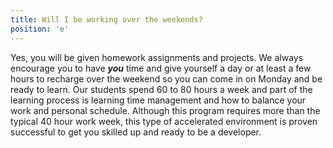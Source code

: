 ```yaml
---
title: Will I be working over the weekends?
position: 'e'
---
```

Yes, you will be given homework assignments and projects. We always encourage you to have _**you**_ time and give yourself a day or at least a few hours to recharge over the weekend so you can come in on Monday and be ready to learn.  Our students spend 60 to 80 hours a week and part of the learning process is learning time management and how to balance your work and personal schedule. Although this program requires more than the typical 40 hour work week, this type of accelerated environment is proven successful to get you skilled up and ready to be a developer.
